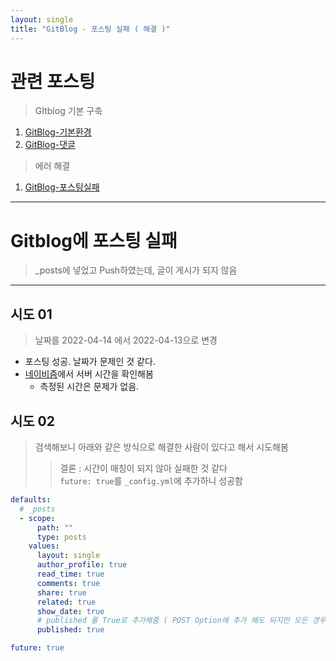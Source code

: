 ```yaml
---
layout: single
title: "GitBlog - 포스팅 실패 ( 해결 )"
---
```


# 관련 포스팅

> GItblog 기본 구축

1. [GitBlog-기본환경]({{site.url}}/GitBlog-기본환경)
1. [GitBlog-댓글]({{site.url}}/GitBlog-댓글)

> 에러 해결

1. [GitBlog-포스팅실패]({{site.url}}/GitBlog-포스팅실패)

---

# Gitblog에 포스팅 실패

> \_posts에 넣었고 Push하였는데, 글이 게시가 되지 않음

---

## 시도 01

> 날짜를 2022-04-14 에서 2022-04-13으로 변경

- 포스팅 성공. 날짜가 문제인 것 같다.
- [네이비즘](https://time.navyism.com/)에서 서버 시간을 확인해봄
  - 측정된 시간은 문제가 없음.

## 시도 02

> 검색해보니 아래와 같은 방식으로 해결한 사람이 있다고 해서 시도해봄
>
> > 결론 : 시간이 매칭이 되지 않아 실패한 것 같다 </br> `future: true`를 `_config.yml`에 추가하니 성공함

```yml
defaults:
  # _posts
  - scope:
      path: ""
      type: posts
    values:
      layout: single
      author_profile: true
      read_time: true
      comments: true
      share: true
      related: true
      show_date: true
      # published 를 True로 추가해줌 ( POST Option에 추가 해도 되지만 모든 경우에 추가 하기 위해 삽입)
      published: true

future: true
```
